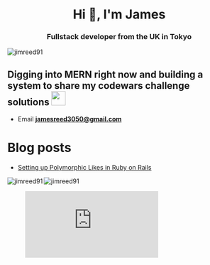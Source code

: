 <h1 align="center">Hi 👋, I'm James</h1>
<h3 align="center">Fullstack developer from the UK in Tokyo</h3>

<p align="left"> <img src="https://komarev.com/ghpvc/?username=jimreed91&label=Profile%20views&color=0e75b6&style=flat" alt="jimreed91" /> </p>

<h2 align="left"> Digging into MERN right now and building a system to share my codewars challenge solutions  <img src="https://github.githubassets.com/images/icons/emoji/unicode/1f914.png?v8" style="width: 32px"></h2> 

- Email **jamesreed3050@gmail.com**

<!-- <h3 align="left">Connect with me:</h3>
<p align="left">
<a href="https://linkedin.com/in/jamesreed91" target="blank"><img align="center" src="https://raw.githubusercontent.com/rahuldkjain/github-profile-readme-generator/master/src/images/icons/Social/linked-in-alt.svg" alt="jamesreed91" height="30" width="40" /></a>
<a href="https://medium.com/@jamesreed3050" target="blank"><img align="center" src="https://raw.githubusercontent.com/rahuldkjain/github-profile-readme-generator/master/src/images/icons/Social/medium.svg" alt="@jamesreed3050" height="30" width="40" /></a>
</p>
 -->
<!-- <h3 align="left">Languages and Tools:</h3>
<p align="left"> <a href="https://aws.amazon.com" target="_blank" rel="noreferrer"> <img src="https://raw.githubusercontent.com/devicons/devicon/master/icons/amazonwebservices/amazonwebservices-original-wordmark.svg" alt="aws" width="40" height="40"/> </a> <a href="https://getbootstrap.com" target="_blank" rel="noreferrer"> <img src="https://raw.githubusercontent.com/devicons/devicon/master/icons/bootstrap/bootstrap-plain-wordmark.svg" alt="bootstrap" width="40" height="40"/> </a> <a href="https://www.w3schools.com/css/" target="_blank" rel="noreferrer"> <img src="https://raw.githubusercontent.com/devicons/devicon/master/icons/css3/css3-original-wordmark.svg" alt="css3" width="40" height="40"/> </a> <a href="https://git-scm.com/" target="_blank" rel="noreferrer"> <img src="https://www.vectorlogo.zone/logos/git-scm/git-scm-icon.svg" alt="git" width="40" height="40"/> </a> <a href="https://heroku.com" target="_blank" rel="noreferrer"> <img src="https://www.vectorlogo.zone/logos/heroku/heroku-icon.svg" alt="heroku" width="40" height="40"/> </a> <a href="https://www.w3.org/html/" target="_blank" rel="noreferrer"> <img src="https://raw.githubusercontent.com/devicons/devicon/master/icons/html5/html5-original-wordmark.svg" alt="html5" width="40" height="40"/> </a> <a href="https://www.java.com" target="_blank" rel="noreferrer"> <img src="https://raw.githubusercontent.com/devicons/devicon/master/icons/java/java-original.svg" alt="java" width="40" height="40"/> </a> <a href="https://developer.mozilla.org/en-US/docs/Web/JavaScript" target="_blank" rel="noreferrer"> <img src="https://raw.githubusercontent.com/devicons/devicon/master/icons/javascript/javascript-original.svg" alt="javascript" width="40" height="40"/> </a> <a href="https://www.linux.org/" target="_blank" rel="noreferrer"> <img src="https://raw.githubusercontent.com/devicons/devicon/master/icons/linux/linux-original.svg" alt="linux" width="40" height="40"/> </a> <a href="https://middlemanapp.com/" target="_blank" rel="noreferrer"> <img src="https://raw.githubusercontent.com/leungwensen/svg-icon/b84b3f3a3da329b7c1d02346865f8e98beb05413/dist/svg/logos/middleman.svg" alt="middleman" width="40" height="40"/> </a> <a href="https://www.nginx.com" target="_blank" rel="noreferrer"> <img src="https://raw.githubusercontent.com/devicons/devicon/master/icons/nginx/nginx-original.svg" alt="nginx" width="40" height="40"/> </a> <a href="https://www.postgresql.org" target="_blank" rel="noreferrer"> <img src="https://raw.githubusercontent.com/devicons/devicon/master/icons/postgresql/postgresql-original-wordmark.svg" alt="postgresql" width="40" height="40"/> </a> <a href="https://rubyonrails.org" target="_blank" rel="noreferrer"> <img src="https://raw.githubusercontent.com/devicons/devicon/master/icons/rails/rails-original-wordmark.svg" alt="rails" width="40" height="40"/> </a> <a href="https://redis.io" target="_blank" rel="noreferrer"> <img src="https://raw.githubusercontent.com/devicons/devicon/master/icons/redis/redis-original-wordmark.svg" alt="redis" width="40" height="40"/> </a> <a href="https://www.ruby-lang.org/en/" target="_blank" rel="noreferrer"> <img src="https://raw.githubusercontent.com/devicons/devicon/master/icons/ruby/ruby-original.svg" alt="ruby" width="40" height="40"/> </a> <a href="https://sass-lang.com" target="_blank" rel="noreferrer"> <img src="https://raw.githubusercontent.com/devicons/devicon/master/icons/sass/sass-original.svg" alt="sass" width="40" height="40"/> </a> <a href="https://www.sqlite.org/" target="_blank" rel="noreferrer"> <img src="https://www.vectorlogo.zone/logos/sqlite/sqlite-icon.svg" alt="sqlite" width="40" height="40"/> </a> <a href="https://webpack.js.org" target="_blank" rel="noreferrer"> <img src="https://raw.githubusercontent.com/devicons/devicon/d00d0969292a6569d45b06d3f350f463a0107b0d/icons/webpack/webpack-original-wordmark.svg" alt="webpack" width="40" height="40"/> </a> </p>
 -->
# Blog posts

<!-- BLOG-POST-LIST:START -->
- [Setting up Polymorphic Likes in Ruby on Rails](https://medium.com/@jamesreed3050/setting-up-polymorphic-likes-in-rails-7d8be2e01c12?source=rss-923bdd4d1477------2)
<!-- BLOG-POST-LIST:END -->

<p><img align="left" src="https://github-readme-stats.vercel.app/api/top-langs?username=jimreed91&show_icons=true&theme=tokyonight&locale=en&layout=compact" alt="jimreed91" /></p>

<p><img align="center" src="https://github-readme-streak-stats.herokuapp.com/?user=jimreed91&theme=dark" alt="jimreed91" /></p>


<!-- <p>&nbsp;<img align="center" src="https://github-readme-stats.vercel.app/api?username=jimreed91&show_icons=true&theme=tokyonight&locale=en" alt="jimreed91" /></p> -->

<!-- 
<p align="left"> <a href="https://github.com/ryo-ma/github-profile-trophy"><img src="https://github-profile-trophy.vercel.app/?username=jimreed91" alt="jimreed91" /></a> </p> -->


<!-- 
<img src="https://www.jimreed91.me/images/example-5b355bf0.gif" style="width:400px"> -->
<!-- <p>&nbsp;<img align="center" src="https://github-readme-stats.vercel.app/api?username=jimreed91&show_icons=true&theme=tokyonight&locale=en" alt="jimreed91" /></p> -->

<!-- 
<p align="left"> <a href="https://github.com/ryo-ma/github-profile-trophy"><img src="https://github-profile-trophy.vercel.app/?username=jimreed91" alt="jimreed91" /></a> </p> -->

<figure><embed src="https://wakatime.com/share/@4e19923f-fdfe-4dd0-8eb6-1b9483c67944/49a1ad57-f172-4487-88ce-38d90f1e94fe.svg"></embed></figure>
